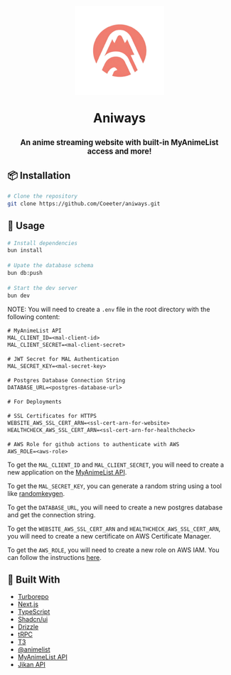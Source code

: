 <h1 align="center">
  <img src="./apps/website/public/logo.png" width="200" height="200" />
  
  <strong>Aniways</strong>

  <p style="font-size: 0.6em">
      An anime streaming website with built-in MyAnimeList access and more!
  </p>
</h1>

## 📦 Installation

```bash
# Clone the repository
git clone https://github.com/Coeeter/aniways.git
```

## 🚀 Usage

```bash
# Install dependencies
bun install

# Upate the database schema
bun db:push

# Start the dev server
bun dev
```

NOTE: You will need to create a `.env` file in the root directory with the following content:

```properties
# MyAnimeList API
MAL_CLIENT_ID=<mal-client-id>
MAL_CLIENT_SECRET=<mal-client-secret>

# JWT Secret for MAL Authentication
MAL_SECRET_KEY=<mal-secret-key>

# Postgres Database Connection String
DATABASE_URL=<postgres-database-url>

# For Deployments

# SSL Certificates for HTTPS
WEBSITE_AWS_SSL_CERT_ARN=<ssl-cert-arn-for-website>
HEALTHCHECK_AWS_SSL_CERT_ARN=<ssl-cert-arn-for-healthcheck>

# AWS Role for github actions to authenticate with AWS
AWS_ROLE=<aws-role>
```

To get the `MAL_CLIENT_ID` and `MAL_CLIENT_SECRET`, you will need to create a new application on the [MyAnimeList API](https://myanimelist.net/apiconfig).

To get the `MAL_SECRET_KEY`, you can generate a random string using a tool like [randomkeygen](https://randomkeygen.com/).

To get the `DATABASE_URL`, you will need to create a new postgres database and get the connection string.

To get the `WEBSITE_AWS_SSL_CERT_ARN` and `HEALTHCHECK_AWS_SSL_CERT_ARN`, you will need to create a new certificate on AWS Certificate Manager.

To get the `AWS_ROLE`, you will need to create a new role on AWS IAM. You can follow the instructions [here](https://docs.sst.dev/going-to-production#deploy-from-github-actions).

## 🔨 Built With

- [Turborepo](https://turbo.build/repo/docs)
- [Next.js](https://nextjs.org/)
- [TypeScript](https://www.typescriptlang.org/)
- [Shadcn/ui](https://ui.shadcn.com/)
- [Drizzle](https://orm.drizzle.team/)
- [tRPC](https://trpc.io/)
- [T3](https://create.t3.gg/)
- [@animelist](https://github.com/Neo-Ciber94/animelist)
- [MyAnimeList API](https://myanimelist.net/apiconfig/references/api/v2)
- [Jikan API](https://jikan.moe/)
